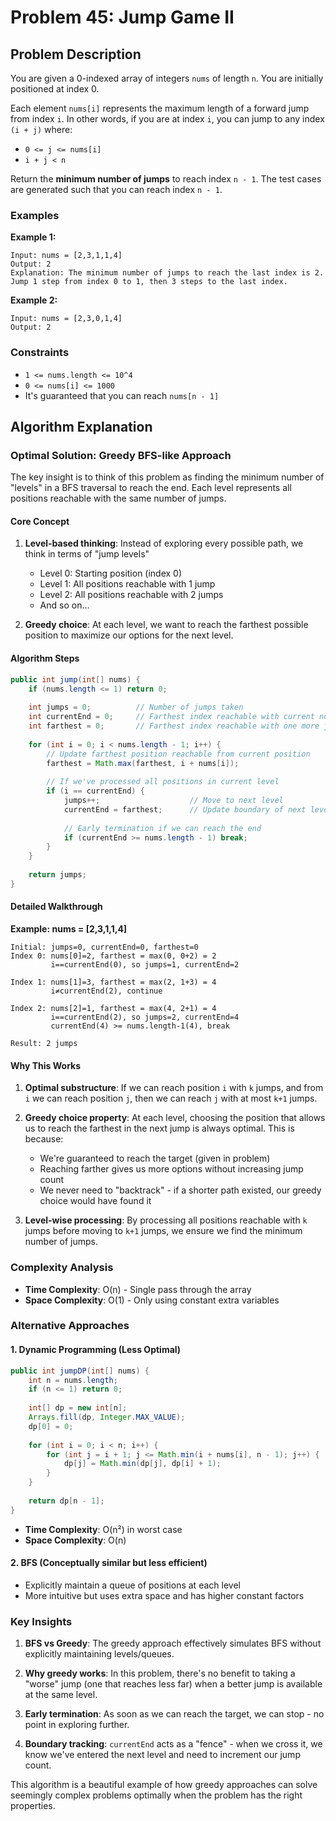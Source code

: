 # Problem 45: Jump Game II

## Problem Description

You are given a 0-indexed array of integers `nums` of length `n`. You are initially positioned at index 0.

Each element `nums[i]` represents the maximum length of a forward jump from index `i`. In other words, if you are at index `i`, you can jump to any index `(i + j)` where:
- `0 <= j <= nums[i]`
- `i + j < n`

Return the **minimum number of jumps** to reach index `n - 1`. The test cases are generated such that you can reach index `n - 1`.

### Examples

**Example 1:**
```
Input: nums = [2,3,1,1,4]
Output: 2
Explanation: The minimum number of jumps to reach the last index is 2. 
Jump 1 step from index 0 to 1, then 3 steps to the last index.
```

**Example 2:**
```
Input: nums = [2,3,0,1,4]
Output: 2
```

### Constraints
- `1 <= nums.length <= 10^4`
- `0 <= nums[i] <= 1000`
- It's guaranteed that you can reach `nums[n - 1]`

## Algorithm Explanation

### Optimal Solution: Greedy BFS-like Approach

The key insight is to think of this problem as finding the minimum number of "levels" in a BFS traversal to reach the end. Each level represents all positions reachable with the same number of jumps.

#### Core Concept

1. **Level-based thinking**: Instead of exploring every possible path, we think in terms of "jump levels"
   - Level 0: Starting position (index 0)
   - Level 1: All positions reachable with 1 jump
   - Level 2: All positions reachable with 2 jumps
   - And so on...

2. **Greedy choice**: At each level, we want to reach the farthest possible position to maximize our options for the next level.

#### Algorithm Steps

```java
public int jump(int[] nums) {
    if (nums.length <= 1) return 0;
    
    int jumps = 0;          // Number of jumps taken
    int currentEnd = 0;     // Farthest index reachable with current number of jumps
    int farthest = 0;       // Farthest index reachable with one more jump
    
    for (int i = 0; i < nums.length - 1; i++) {
        // Update farthest position reachable from current position
        farthest = Math.max(farthest, i + nums[i]);
        
        // If we've processed all positions in current level
        if (i == currentEnd) {
            jumps++;                    // Move to next level
            currentEnd = farthest;      // Update boundary of next level
            
            // Early termination if we can reach the end
            if (currentEnd >= nums.length - 1) break;
        }
    }
    
    return jumps;
}
```

#### Detailed Walkthrough

**Example: nums = [2,3,1,1,4]**

```
Initial: jumps=0, currentEnd=0, farthest=0
Index 0: nums[0]=2, farthest = max(0, 0+2) = 2
         i==currentEnd(0), so jumps=1, currentEnd=2

Index 1: nums[1]=3, farthest = max(2, 1+3) = 4
         i≠currentEnd(2), continue

Index 2: nums[2]=1, farthest = max(4, 2+1) = 4
         i==currentEnd(2), so jumps=2, currentEnd=4
         currentEnd(4) >= nums.length-1(4), break

Result: 2 jumps
```

#### Why This Works

1. **Optimal substructure**: If we can reach position `i` with `k` jumps, and from `i` we can reach position `j`, then we can reach `j` with at most `k+1` jumps.

2. **Greedy choice property**: At each level, choosing the position that allows us to reach the farthest in the next jump is always optimal. This is because:
   - We're guaranteed to reach the target (given in problem)
   - Reaching farther gives us more options without increasing jump count
   - We never need to "backtrack" - if a shorter path existed, our greedy choice would have found it

3. **Level-wise processing**: By processing all positions reachable with `k` jumps before moving to `k+1` jumps, we ensure we find the minimum number of jumps.

### Complexity Analysis

- **Time Complexity**: O(n) - Single pass through the array
- **Space Complexity**: O(1) - Only using constant extra variables

### Alternative Approaches

#### 1. Dynamic Programming (Less Optimal)
```java
public int jumpDP(int[] nums) {
    int n = nums.length;
    if (n <= 1) return 0;
    
    int[] dp = new int[n];
    Arrays.fill(dp, Integer.MAX_VALUE);
    dp[0] = 0;
    
    for (int i = 0; i < n; i++) {
        for (int j = i + 1; j <= Math.min(i + nums[i], n - 1); j++) {
            dp[j] = Math.min(dp[j], dp[i] + 1);
        }
    }
    
    return dp[n - 1];
}
```
- **Time Complexity**: O(n²) in worst case
- **Space Complexity**: O(n)

#### 2. BFS (Conceptually similar but less efficient)
- Explicitly maintain a queue of positions at each level
- More intuitive but uses extra space and has higher constant factors

### Key Insights

1. **BFS vs Greedy**: The greedy approach effectively simulates BFS without explicitly maintaining levels/queues.

2. **Why greedy works**: In this problem, there's no benefit to taking a "worse" jump (one that reaches less far) when a better jump is available at the same level.

3. **Early termination**: As soon as we can reach the target, we can stop - no point in exploring further.

4. **Boundary tracking**: `currentEnd` acts as a "fence" - when we cross it, we know we've entered the next level and need to increment our jump count.

This algorithm is a beautiful example of how greedy approaches can solve seemingly complex problems optimally when the problem has the right properties.